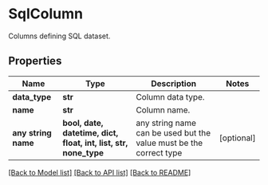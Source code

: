 # SqlColumn

Columns defining SQL dataset.

## Properties
Name | Type | Description | Notes
------------ | ------------- | ------------- | -------------
**data_type** | **str** | Column data type. | 
**name** | **str** | Column name. | 
**any string name** | **bool, date, datetime, dict, float, int, list, str, none_type** | any string name can be used but the value must be the correct type | [optional]

[[Back to Model list]](../README.md#documentation-for-models) [[Back to API list]](../README.md#documentation-for-api-endpoints) [[Back to README]](../README.md)


